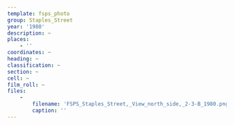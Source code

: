 ```yaml
---
template: fsps_photo
group: Staples_Street
year: '1980'
description: ~
places:
    - ''
coordinates: ~
heading: ~
classification: ~
section: ~
cell: ~
film_roll: ~
files:
    -
        filename: 'FSPS_Staples_Street,_View_north_side,_2-3-B_1980.png'
        caption: ''
---
```

